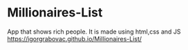 # Millionaires-List
App that shows rich people. It is made using html,css and JS
https://igorgrabovac.github.io/Millionaires-List/
